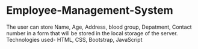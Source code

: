 # Employee-Management-System
The user can store Name, Age, Address, blood group, Depatment, Contact number in a form that will be stored in the local storage of the server.
Technologies used- HTML, CSS, Bootstrap, JavaScript
